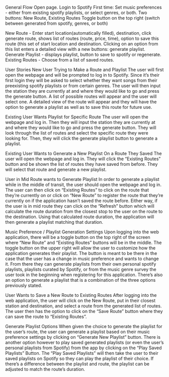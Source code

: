 General Flow
Open page.
Login to Spotify
First time: Set music preferences - either from existing spotify playlists, or select genres, or both.
Two buttons: New Route, Existing Routes
Toggle button on the top right (switch between generated from spotify, genres, or both)

New Route - Enter start location(automatically filled), destination, click generate route, shows list of routes (route, price, time), option to save this route (this set of start location and destination.
Clicking on an option from this list enters a detailed view with a new buttons: generate playlist.
Generate Playlist - displays playlist, button to save to spotify or regenerate.
Existing Routes - Choose from a list of saved routes.

User Stories
New User Trying to Make a Route and Playlist
The user will first open the webpage and will be prompted to log in to Spotify. Since it’s their first login they will be asked to select whether they want songs from their preexisting spotify playlists or from certain genres. The user will then input the station they are currently at and where they would like to go and press the generate button. A list of possible routes will appear and the user will select one. A detailed view of the route will appear and they will have the option to generate a playlist as well as to save this route for future use.

Existing User Wants Playlist for Specific Route
The user will open the webpage and log in. Then they will input the station they are currently at and where they would like to go and press the generate button. They will look through the list of routes and select the specific route they were looking for. Then, they will click the generate playlist button to generate a playlist.

Existing User Wants to Generate a New Playlist On a Route They Saved
The user will open the webpage and log in. They will click the “Existing Routes” button and be shown the list of routes they have saved from before. They will select that route and generate a new playlist.

User in Mid Route wants to Generate Playlist
In order to generate a playlist while in the middle of transit, the user should open the webpage and log in. The user can then click on “Existing Routes” to click on the route that they’re currently on or click on “New Route” to register the route that they’re currently on if the application hasn’t saved the route before. Either way, if the user is in mid route they can click on the “Refresh” button which will calculate the route duration from the closest stop to the user on the route to the destination. Using that calculated route duration, the application will then generate a playlist matching that duration.

Music Preference / Playlist Generation Settings
Upon logging into the web application, there will be a toggle button on the top right of the screen where “New Route” and “Existing Routes” buttons will be in the middle. The toggle button on the upper right will allow the user to customize how the application generates their playlist. The button is meant to be there in the case that the user has a change in music preference and wants to change it. From there they can generate playlists from their own personal spotify playlists, playlists curated by Spotify, or from the music genre survey the user took in the beginning when registering for this application. There’s also an option to generate a playlist that is a combination of the three options previously stated.

User Wants to Save a New Route to Existing Routes
After logging into the web application, the user will click on the New Route, put in their closest station and destination, and select a route from the generated list of routes. The user then has the option to click on the “Save Route” button where they can save the route to “Existing Routes”.

Generate Playlist Options
When given the choice to generate the playlist for the user’s route, the user can generate a playlist based on their music preference settings by clicking on “Generate New Playlist” button. There is another option however to play saved generated playlists (or even the user’s personal playlists from Spotify) from the app by clicking on the “Play Saved Playlists” Button. The “Play Saved Playlists” will then take the user to their saved playlists on Spotify so they can play the playlist of their choice. If there’s a difference between the playlist and route, the playlist can be adjusted to match the route’s duration.
